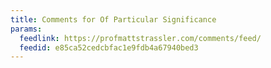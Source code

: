 ```yaml
---
title: Comments for Of Particular Significance
params:
  feedlink: https://profmattstrassler.com/comments/feed/
  feedid: e85ca52cedcbfac1e9fdb4a67940bed3
---
```

